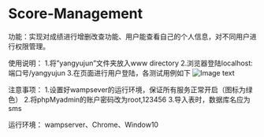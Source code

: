 # Score-Management
功能：实现对成绩进行增删改查功能、用户能查看自己的个人信息，对不同用户进行权限管理。

使用说明：
1.将”yangyujun”文件夹放入www directory
2.浏览器登陆localhost:端口号/yangyujun
3.在页面进行用户登陆，各测试用例如下
![Image text](https://github.com/Ian0903/repositpry//master/Score-Management/testAccount.png)

注意事项：
1.设置好wampsever的运行环境，保证所有服务正常开启（图标为绿色）
2.将phpMyadmin的账户密码改为root,123456
3.导入表时，数据库名应为sms

运行环境：
wampserver、Chrome、Window10
